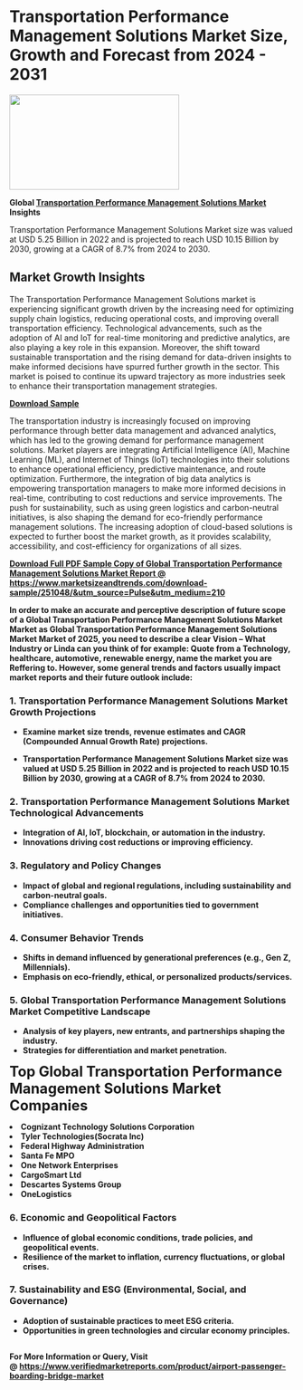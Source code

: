 <H1>Transportation Performance Management Solutions Market Size, Growth and Forecast from 2024 - 2031</H1><img class="aligncenter size-medium wp-image-584254" src="https://thirdeyenews.in/wp-content/uploads/2024/09/Global-Market-Research-300x168.jpeg" alt="" width="300" height="168" /><p><strong>Global&nbsp;<a href="https://www.marketsizeandtrends.com/download-sample/251048/&amp;utm_source=Pulse&amp;utm_medium=210">Transportation Performance Management Solutions Market</a> Insights</strong></p><p>Transportation Performance Management Solutions Market size was valued at USD 5.25 Billion in 2022 and is projected to reach USD 10.15 Billion by 2030, growing at a CAGR of 8.7% from 2024 to 2030.</p><p><h2>Market Growth Insights</h2> <p>The Transportation Performance Management Solutions market is experiencing significant growth driven by the increasing need for optimizing supply chain logistics, reducing operational costs, and improving overall transportation efficiency. Technological advancements, such as the adoption of AI and IoT for real-time monitoring and predictive analytics, are also playing a key role in this expansion. Moreover, the shift toward sustainable transportation and the rising demand for data-driven insights to make informed decisions have spurred further growth in the sector. This market is poised to continue its upward trajectory as more industries seek to enhance their transportation management strategies.</p> <p><strong><a href="#">Download Sample</a></strong></p> <p>The transportation industry is increasingly focused on improving performance through better data management and advanced analytics, which has led to the growing demand for performance management solutions. Market players are integrating Artificial Intelligence (AI), Machine Learning (ML), and Internet of Things (IoT) technologies into their solutions to enhance operational efficiency, predictive maintenance, and route optimization. Furthermore, the integration of big data analytics is empowering transportation managers to make more informed decisions in real-time, contributing to cost reductions and service improvements. The push for sustainability, such as using green logistics and carbon-neutral initiatives, is also shaping the demand for eco-friendly performance management solutions. The increasing adoption of cloud-based solutions is expected to further boost the market growth, as it provides scalability, accessibility, and cost-efficiency for organizations of all sizes.</p> <p><strong><a href="#"></p><p><span class=""><strong>Download Full PDF Sample Copy of Global Transportation Performance Management Solutions Market Report</strong> @ <a href="https://www.marketsizeandtrends.com/download-sample/251048/&amp;utm_source=Pulse&amp;utm_medium=210" target="_blank">https://www.marketsizeandtrends.com/download-sample/251048/&amp;utm_source=Pulse&amp;utm_medium=210</a></span></p><p>In order to make an accurate and perceptive description of future scope of a Global&nbsp;Transportation Performance Management Solutions Market Market as Global&nbsp;Transportation Performance Management Solutions Market Market of 2025, you need to describe a clear Vision &ndash; What Industry or Linda can you think of for example: Quote from a Technology, healthcare, automotive, renewable energy, name the market you are Reffering to. However, some general trends and factors usually impact market reports and their future outlook include:</p><h3>1.&nbsp;<strong>Transportation Performance Management Solutions Market Growth Projections</strong></h3><ul><li>Examine market size trends, revenue estimates and CAGR (Compounded Annual Growth Rate) projections.</li><li><p>Transportation Performance Management Solutions Market size was valued at USD 5.25 Billion in 2022 and is projected to reach USD 10.15 Billion by 2030, growing at a CAGR of 8.7% from 2024 to 2030.</p></li></ul><h3>2.&nbsp;<strong>Transportation Performance Management Solutions Market Technological Advancements</strong></h3><ul><li>Integration of AI, IoT, blockchain, or automation in the industry.</li><li>Innovations driving cost reductions or improving efficiency.</li></ul><h3>3.&nbsp;<strong>Regulatory and Policy Changes</strong></h3><ul><li>Impact of global and regional regulations, including sustainability and carbon-neutral goals.</li><li>Compliance challenges and opportunities tied to government initiatives.</li></ul><h3>4.&nbsp;<strong>Consumer Behavior Trends</strong></h3><ul><li>Shifts in demand influenced by generational preferences (e.g., Gen Z, Millennials).</li><li>Emphasis on eco-friendly, ethical, or personalized products/services.</li></ul><h3>5.&nbsp;<strong>Global Transportation Performance Management Solutions Market Competitive Landscape</strong></h3><ul><li>Analysis of key players, new entrants, and partnerships shaping the industry.</li><li>Strategies for differentiation and market penetration.</li></ul><p data-pm-slice="1 1 []"><span style="color: inherit; font-family: inherit; font-size: 25px;">Top Global Transportation Performance Management Solutions Market Companies</span></p><div class="" data-test-id=""><p><li>Cognizant Technology Solutions Corporation</li><li> Tyler Technologies(Socrata Inc)</li><li> Federal Highway Administration</li><li> Santa Fe MPO</li><li> One Network Enterprises</li><li> CargoSmart Ltd</li><li> Descartes Systems Group</li><li> OneLogistics</li></p></div><h3>6.&nbsp;<strong>Economic and Geopolitical Factors</strong></h3><ul><li>Influence of global economic conditions, trade policies, and geopolitical events.</li><li>Resilience of the market to inflation, currency fluctuations, or global crises.</li></ul><h3>7.&nbsp;<strong>Sustainability and ESG (Environmental, Social, and Governance)</strong></h3><ul><li>Adoption of sustainable practices to meet ESG criteria.</li><li>Opportunities in green technologies and circular economy principles.</li></ul><h2><strong style="font-size: 14px;">For More Information or Query, Visit @&nbsp;</strong><a style="background-color: #ffffff; font-size: 14px;" href="https://www.marketsizeandtrends.com/report/transportation-performance-management-solutions-market/" target="_blank">https://www.verifiedmarketreports.com/product/airport-passenger-boarding-bridge-market</a></h2>
